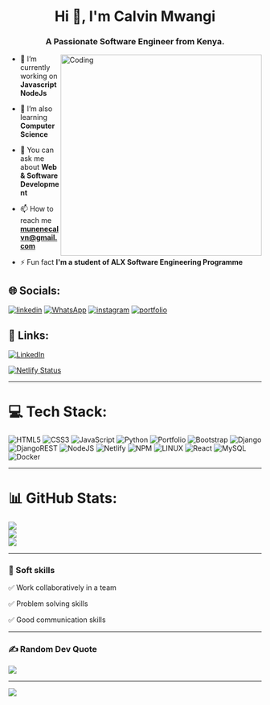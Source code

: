 <h1 align="center">Hi 👋, I'm Calvin Mwangi</h1>
<h3 align="center">A Passionate Software Engineer from Kenya.</h3>
<img align= "right" alt="Coding" width="400" src="https://cdn.dribbble.com/users/1162077/screenshots/3848914/media/320984a9ca58b3c73274c9259ecf6de8.gif">

- 🔭 I’m currently working on **Javascript NodeJs**

- 🌱 I’m also learning **Computer Science**

- 💬 You can ask me about **Web & Software Development**

- 📫 How to reach me **munenecalvn@gmail.com**

- ⚡ Fun fact **I'm a student of ALX Software Engineering Programme**


 ## 🌐 Socials:
[![linkedin](https://img.shields.io/badge/linkedin-0A66C2?style=for-the-badge&logo=linkedin&logoColor=white)](https://linkedin.com/in/calvin-munene-918761233)
[![WhatsApp](https://img.shields.io/badge/WhatsApp-25D366?style=for-the-badge&logo=whatsapp&logoColor=white)](https://)
[![instagram](https://img.shields.io/badge/instagram-1DA1F2?style=for-the-badge&logo=instagram&logoColor=white)](https://www.instagram.com/shawncalvin)
[![portfolio](https://img.shields.io/badge/my_portfolio-000?style=for-the-badge&logo=ko-fi&logoColor=white)](https://calshawn.netlify.app/)

## 🔗 Links:
[![LinkedIn](https://img.shields.io/badge/LinkedIn-%230077B5.svg?logo=linkedin&logoColor=white)](https://linkedin.com/in/calvin-munene-918761233) 

[![Netlify Status](https://api.netlify.com/api/v1/badges/3e435f6d-7717-4a2e-9a9b-45eee475c0b5/deploy-status)](https://app.netlify.com/sites/calshawn/deploys)

<hr>

# 💻 Tech Stack:
![HTML5](https://img.shields.io/badge/html5-%23E34F26.svg?style=for-the-badge&logo=html5&logoColor=white) ![CSS3](https://img.shields.io/badge/css3-%231572B6.svg?style=for-the-badge&logo=css3&logoColor=white) ![JavaScript](https://img.shields.io/badge/javascript-%23323330.svg?style=for-the-badge&logo=javascript&logoColor=%23F7DF1E) ![Python](https://img.shields.io/badge/python-3670A0?style=for-the-badge&logo=python&logoColor=ffdd54) ![Portfolio](https://img.shields.io/badge/Portfolio-%23000000.svg?style=for-the-badge&logo=firefox&logoColor=#FF7139) ![Bootstrap](https://img.shields.io/badge/bootstrap-%23563D7C.svg?style=for-the-badge&logo=bootstrap&logoColor=white) ![Django](https://img.shields.io/badge/django-%23092E20.svg?style=for-the-badge&logo=django&logoColor=white) ![DjangoREST](https://img.shields.io/badge/DJANGO-REST-ff1709?style=for-the-badge&logo=django&logoColor=white&color=ff1709&labelColor=gray) ![NodeJS](https://img.shields.io/badge/node.js-6DA55F?style=for-the-badge&logo=node.js&logoColor=white) ![Netlify](https://img.shields.io/badge/netlify-%23000000.svg?style=for-the-badge&logo=netlify&logoColor=#00C7B7) ![NPM](https://img.shields.io/badge/NPM-%23000000.svg?style=for-the-badge&logo=npm&logoColor=white) ![LINUX](https://img.shields.io/badge/Linux-FCC624?style=for-the-badge&logo=linux&logoColor=black) ![React](https://img.shields.io/badge/react-%2320232a.svg?style=for-the-badge&logo=react&logoColor=%2361DAFB) ![MySQL](https://img.shields.io/badge/mysql-%2300f.svg?style=for-the-badge&logo=mysql&logoColor=white) ![Docker](https://img.shields.io/badge/docker-%230db7ed.svg?style=for-the-badge&logo=docker&logoColor=white)

<hr>

# 📊 GitHub Stats:
![](https://github-readme-stats.vercel.app/api?username=MuneneCalvin&theme=dracula&hide_border=false&include_all_commits=false&count_private=false)<br/>
![](https://github-readme-streak-stats.herokuapp.com/?user=MuneneCalvin&theme=dracula&hide_border=false)<br/>
![](https://github-readme-stats.vercel.app/api/top-langs/?username=MuneneCalvin&theme=dracula&hide_border=false&include_all_commits=false&count_private=false&layout=compact)

<hr>

### 🔰 Soft skills

✅ Work collaboratively in a team

✅ Problem solving skills

✅ Good communication skills

<hr>

### ✍️ Random Dev Quote
![](https://quotes-github-readme.vercel.app/api?type=horizontal&theme=radical)


---
[![](https://visitcount.itsvg.in/api?id=MuneneCalvin&icon=0&color=0)](https://visitcount.itsvg.in)


<!-- Proudly created with GPRM ( https://gprm.itsvg.in ) -->

